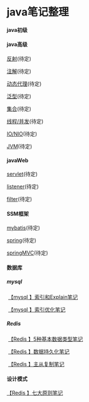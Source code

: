 # java笔记整理
#### java初级

#### java高级

[反射](https://app.yinxiang.com/fx/a5879550-baea-4443-abe9-ea6932637f7e)(待定)

[注解](https://github.com/Glenn-wang/advance/blob/master/README.md)(待定)

[动态代理](https://github.com/Glenn-wang/advance/blob/master/README.md)(待定)

[泛型](https://github.com/Glenn-wang/advance/blob/master/README.md)(待定)

[集合](https://github.com/Glenn-wang/advance/blob/master/README.md)(待定)

[线程/并发](https://github.com/Glenn-wang/advance/blob/master/README.md)(待定)

[IO/NIO](https://github.com/Glenn-wang/advance/blob/master/README.md)(待定)

[JVM](https://github.com/Glenn-wang/advance/blob/master/README.md)(待定)

#### javaWeb

[servlet]()(待定)

[listener]()(待定)

[filter]()(待定)

#### SSM框架

[mybatis]()(待定)

[spring]()(待定)

[springMVC]()(待定)

#### 数据库

##### mysql

​	[【mysql 】索引和Explain笔记](https://app.yinxiang.com/fx/cab4bbc3-7d8f-4ce9-b9c7-676b4dcc3c81)

​	[【mysql 】索引优化笔记](https://app.yinxiang.com/fx/1127d0fe-8f24-4c2c-9947-9fdd18c9dc1e)	

##### Redis

​	[【Redis 】5种基本数据类型笔记](https://app.yinxiang.com/fx/9bd4ed2e-9caa-44a3-8513-04c2d06977e6)

​	[【Redis 】数据持久化笔记](https://app.yinxiang.com/fx/34aa5e9a-4c08-415b-ab73-5a484a1941c1)

​	[【Redis 】主从复制笔记](https://app.yinxiang.com/fx/b7a6be20-2ef6-476e-a050-ff7b1cb6d36f)

#### 设计模式

[【Redis 】七大原则笔记](https://app.yinxiang.com/fx/cf6376b4-0fd6-48a1-949a-273ea5645513)



 